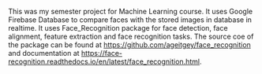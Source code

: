 This was my semester project for Machine Learning course. It uses Google Firebase Database to compare faces with the stored images in database in realtime. It uses Face_Recognition package for face detection, face alignment, feature extraction and face recognition tasks. The source coe of the package can be found at https://github.com/ageitgey/face_recognition and documentation at https://face-recognition.readthedocs.io/en/latest/face_recognition.html.
